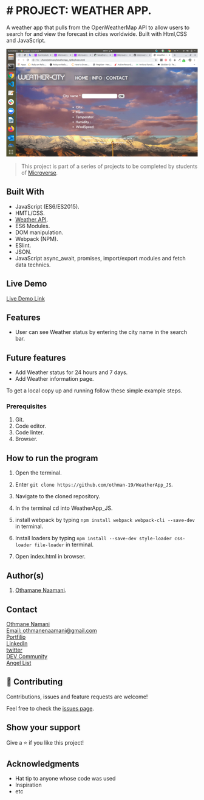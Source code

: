 # # PROJECT: WEATHER APP.
A weather app that pulls from the OpenWeatherMap API to allow users to search for and view the forecast in cities worldwide. Built with Html,CSS and JavaScript.

![screenshot](./app_screenshot.png)

> This project is part of a series of projects to be completed by students of [Microverse](https://www.microverse.org/ "The Global School for Remote Software Developers!").

## Built With

- JavaScript (ES6/ES2015).
- HMTL/CSS.
- [Weather API](https://openweathermap.org/api).
- ES6 Modules.
- DOM manipulation.
- Webpack (NPM).
- ESlint.
- JSON.
- JavaScript async_await, promises, import/export modules and fetch data technics.

## Live Demo

[Live Demo Link](https://othman-19.github.io/WeatherApp_JS/)

## Features

- User can see Weather status by entering the city name in the search bar.

## Future features
- Add Weather status for 24 hours and 7 days.
- Add Weather information page.

To get a local copy up and running follow these simple example steps.

### Prerequisites
  1. Git.
  2. Code editor.
  3. Code linter.
  5. Browser. 

## How to run the program
1. Open the terminal.

2. Enter `git clone https://github.com/othman-19/WeatherApp_JS`.

3. Navigate to the cloned repository.

4. In the terminal cd into WeatherApp_JS.

5. install webpack by typing `npm install webpack webpack-cli --save-dev` in terminal.

5. Install loaders by typing `npm install --save-dev style-loader css-loader file-loader` in terminal.

6. Open index.html in browser.

## Author(s)
1. [Othamane Naamani](https://github.com/othman-19/).

## Contact

[Othmane Namani](https://github.com/othman-19/)  
[Email: othmanenaamani@gmail.com](mailto:othmanenaamani@gmail.com)  
[Portfilio](https://othman-19.github.io/my_portfolio/)  
[LinkedIn](https://www.linkedin.com/in/othman-namani/)  
[twitter](https://twitter.com/ONaamani)  
[DEV Community](https://dev.to/othman)  
[Angel List](https://angel.co/othmane-namani)  

## 🤝 Contributing

Contributions, issues and feature requests are welcome!

Feel free to check the [issues page](issues/).

## Show your support

Give a ⭐️ if you like this project!

## Acknowledgments

- Hat tip to anyone whose code was used
- Inspiration
- etc

